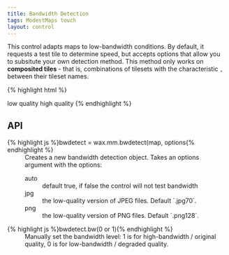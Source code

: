 ```yaml
---
title: Bandwidth Detection
tags: ModestMaps touch
layout: control
---
```


This control adapts maps to low-bandwidth conditions. By default, it requests
a test tile to determine speed, but accepts options that allow you to subsitute
your own detection method. This method only works on **composited tiles** - that is,
combinations of tilesets with the characteristic `,` between their tileset
names.


{% highlight html %}
<div id='modestmaps-bw' class='map dark'></div>
<a id='trigger-low'>low quality</a>
<a id='trigger-high'>high quality</a>
<script>
var tilejson = {
  tilejson: '1.0.0',
  scheme: 'tms',
  tiles: ['http://a.tiles.mapbox.com/mapbox/1.0.0/blue-marble-topo-jul' +
    ',world-bank-borders-ar/{z}/{x}/{y}.png']
};
var mm = com.modestmaps;
var m = new mm.Map('modestmaps-bw',
  new wax.mm.connector(tilejson),
  new mm.Point(240,120),
  [new mm.MouseHandler(), new mm.TouchHandler()]);
var bw = wax.mm.bwdetect(m, {
  png: '.png32'
});
document.getElementById('trigger-low').onclick = function() {
  bw.bw(0); return false;
};
document.getElementById('trigger-high').onclick = function() {
  bw.bw(1); return false;
};
m.setCenterZoom(new mm.Location(39, -98), 2);
</script>
{% endhighlight %}

## API

<dl>
  <dt>{% highlight js %}bwdetect = wax.mm.bwdetect(map, options{% endhighlight %}</dt>
  <dd>Creates a new bandwidth detection object. Takes an options argument with the options:
    <dl>
      <dt>auto</dt><dd>default true, if false the control will not test bandwidth</dd>
      <dt>jpg</dt> <dd>the low-quality version of JPEG files. Default `.jpg70`.</dd>
      <dt>png</dt> <dd>the low-quality version of PNG files. Default `.png128`.</dd>
    </dl>
  </dd>
  <dt>{% highlight js %}bwdetect.bw(0 or 1){% endhighlight %}</dt>
  <dd>Manually set the bandwidth level: 1 is for high-bandwidth / original quality,
  0 is for low-bandwidth / degraded quality.</dd>
</dl>
